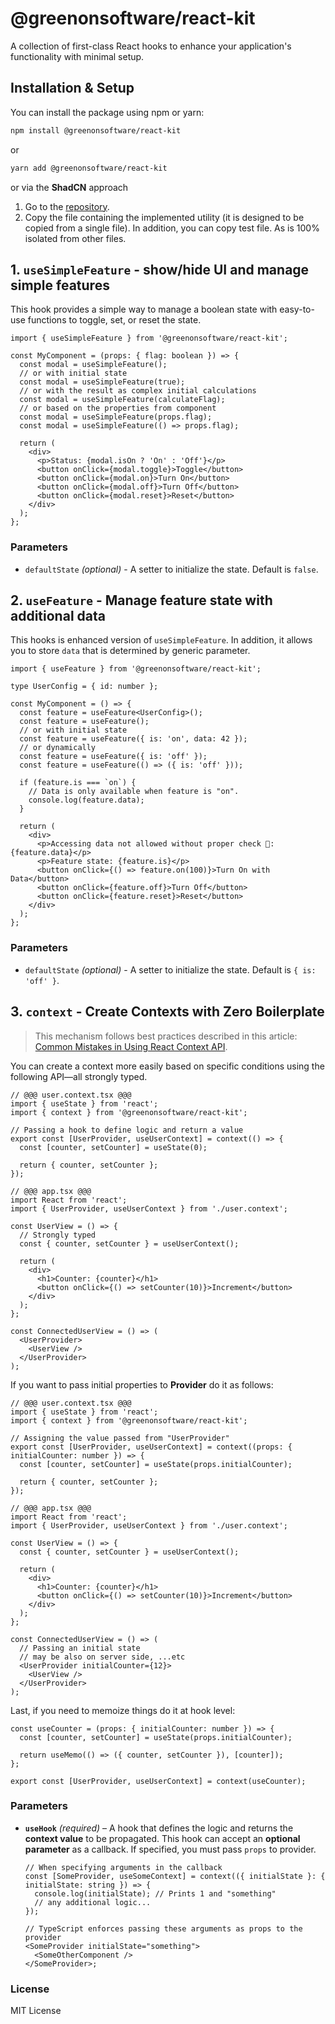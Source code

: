 # @greenonsoftware/react-kit

A collection of first-class React hooks to enhance your application's functionality with minimal setup.

## Installation & Setup

You can install the package using npm or yarn:

```bash
npm install @greenonsoftware/react-kit
```

or

```bash
yarn add @greenonsoftware/react-kit
```

or via the **ShadCN** approach

1. Go to the [repository](https://github.com/polubis/greenonsoftware/tree/main/libs/react-kit/src/lib).
2. Copy the file containing the implemented utility (it is designed to be copied from a single file). In addition, you can copy test file. As is 100% isolated from other files.

## 1. `useSimpleFeature` - show/hide UI and manage simple features

This hook provides a simple way to manage a boolean state with easy-to-use functions to toggle, set, or reset the state.

```tsx
import { useSimpleFeature } from '@greenonsoftware/react-kit';

const MyComponent = (props: { flag: boolean }) => {
  const modal = useSimpleFeature();
  // or with initial state
  const modal = useSimpleFeature(true);
  // or with the result as complex initial calculations
  const modal = useSimpleFeature(calculateFlag);
  // or based on the properties from component
  const modal = useSimpleFeature(props.flag);
  const modal = useSimpleFeature(() => props.flag);

  return (
    <div>
      <p>Status: {modal.isOn ? 'On' : 'Off'}</p>
      <button onClick={modal.toggle}>Toggle</button>
      <button onClick={modal.on}>Turn On</button>
      <button onClick={modal.off}>Turn Off</button>
      <button onClick={modal.reset}>Reset</button>
    </div>
  );
};
```

### Parameters

- `defaultState` _(optional)_ - A setter to initialize the state. Default is `false`.

## 2. `useFeature` - Manage feature state with additional data

This hooks is enhanced version of `useSimpleFeature`. In addition, it allows you to store `data`
that is determined by generic parameter.

```tsx
import { useFeature } from '@greenonsoftware/react-kit';

type UserConfig = { id: number };

const MyComponent = () => {
  const feature = useFeature<UserConfig>();
  const feature = useFeature();
  // or with initial state
  const feature = useFeature({ is: 'on', data: 42 });
  // or dynamically
  const feature = useFeature({ is: 'off' });
  const feature = useFeature(() => ({ is: 'off' }));

  if (feature.is === `on`) {
    // Data is only available when feature is "on".
    console.log(feature.data);
  }

  return (
    <div>
      <p>Accessing data not allowed without proper check 💢: {feature.data}</p>
      <p>Feature state: {feature.is}</p>
      <button onClick={() => feature.on(100)}>Turn On with Data</button>
      <button onClick={feature.off}>Turn Off</button>
      <button onClick={feature.reset}>Reset</button>
    </div>
  );
};
```

### Parameters

- `defaultState` _(optional)_ - A setter to initialize the state. Default is `{ is: 'off' }`.

## 3. `context` - Create Contexts with Zero Boilerplate

> This mechanism follows best practices described in this article: [Common Mistakes in Using React Context API](https://greenonsoftware.com/articles/react/common-mistakes-in-using-react-context-api/).

You can create a context more easily based on specific conditions using the following API—all strongly typed.

```tsx
// @@@ user.context.tsx @@@
import { useState } from 'react';
import { context } from '@greenonsoftware/react-kit';

// Passing a hook to define logic and return a value
export const [UserProvider, useUserContext] = context(() => {
  const [counter, setCounter] = useState(0);

  return { counter, setCounter };
});

// @@@ app.tsx @@@
import React from 'react';
import { UserProvider, useUserContext } from './user.context';

const UserView = () => {
  // Strongly typed
  const { counter, setCounter } = useUserContext();

  return (
    <div>
      <h1>Counter: {counter}</h1>
      <button onClick={() => setCounter(10)}>Increment</button>
    </div>
  );
};

const ConnectedUserView = () => (
  <UserProvider>
    <UserView />
  </UserProvider>
);
```

If you want to pass initial properties to **Provider** do it as follows:

```tsx
// @@@ user.context.tsx @@@
import { useState } from 'react';
import { context } from '@greenonsoftware/react-kit';

// Assigning the value passed from "UserProvider"
export const [UserProvider, useUserContext] = context((props: { initialCounter: number }) => {
  const [counter, setCounter] = useState(props.initialCounter);

  return { counter, setCounter };
});

// @@@ app.tsx @@@
import React from 'react';
import { UserProvider, useUserContext } from './user.context';

const UserView = () => {
  const { counter, setCounter } = useUserContext();

  return (
    <div>
      <h1>Counter: {counter}</h1>
      <button onClick={() => setCounter(10)}>Increment</button>
    </div>
  );
};

const ConnectedUserView = () => (
  // Passing an initial state
  // may be also on server side, ...etc
  <UserProvider initialCounter={12}>
    <UserView />
  </UserProvider>
);
```

Last, if you need to memoize things do it at hook level:

```tsx
const useCounter = (props: { initialCounter: number }) => {
  const [counter, setCounter] = useState(props.initialCounter);

  return useMemo(() => ({ counter, setCounter }), [counter]);
};

export const [UserProvider, useUserContext] = context(useCounter);
```

### Parameters

- **`useHook`** _(required)_ – A hook that defines the logic and returns the **context value** to be propagated. This hook can accept an **optional parameter** as a callback. If specified, you must pass `props` to provider.

  ```tsx
  // When specifying arguments in the callback
  const [SomeProvider, useSomeContext] = context(({ initialState }: { initialState: string }) => {
    console.log(initialState); // Prints 1 and "something"
    // any additional logic...
  });

  // TypeScript enforces passing these arguments as props to the provider
  <SomeProvider initialState="something">
    <SomeOtherComponent />
  </SomeProvider>;
  ```

### License

MIT License
